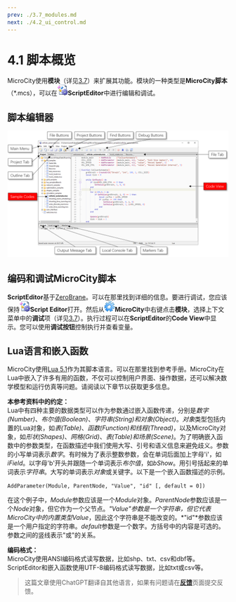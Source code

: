 ```yaml
---
prev: ./3.7_modules.md
next: ./4.2_ui_control.md
---
```


# 4.1 脚本概览
MicroCity使用**模块**（详见[3.7](3.7_modules.md)）来扩展其功能。模块的一种类型是**MicroCity脚本**（\*.mcs），可以在![icon](../../images/doc/icon_script_editor.png)**ScriptEditor**中进行编辑和调试。
## 脚本编辑器  
![scritp_editor](../../images/doc/script_editor.png)
## 编码和调试MicroCity脚本
**ScriptEditor**基于[ZeroBrane](https://studio.zerobrane.com/)。可以在那里找到详细的信息。要进行调试，您应该保持![icon](../../images/doc/icon_script_editor.png)**Script Editor**打开。然后从![icon](../../images/doc/icon_microcity.png)**MicroCity**中右键点击**模块**，选择上下文菜单中的**调试**项（详见[3.7](3.7_modules.md#loading-closing-and-executing-modules)）。执行过程可以在**ScriptEditor**的**Code View**中显示。您可以使用**调试按钮**控制执行并查看变量。

## Lua语言和嵌入函数
MicroCity使用[Lua 5.1](https://www.lua.org/manual/5.1/)作为其脚本语言。可以在那里找到参考手册。MicroCity在Lua中嵌入了许多有用的函数，不仅可以控制用户界面、操作数据，还可以解决数学模型和运行仿真等问题。请阅读以下章节以获取更多信息。

**本参考资料中的约定：**  
Lua中有四种主要的数据类型可以作为参数通过嵌入函数传递，分别是*数字(Number)*、*布尔值(Boolean)*、*字符串(String)*和*对象(Object)*。*对象*类型包括内置的Lua对象，如*表(Table)*、*函数(Function)*和*线程(Thread)*，以及MicroCity对象，如*形状(Shapes)*、*网格(Grid)*、*表(Table)*和*场景(Scene)*。为了明确嵌入函数中的参数类型，在函数描述中我们使用大写、引号和语义信息来避免歧义。参数的小写单词表示*数字*。有时候为了表示整数参数，会在单词后面加上字母'i'，如*iField*。以字母'b'开头并跟随一个单词表示*布尔值*，如*bShow*。用引号括起来的单词表示*字符串*。大写的单词表示*对象*或关键字。以下是一个嵌入函数描述的示例。

```lua:no-line-numbers
AddParameter(Module, ParentNode, "Value", "id" [, default = 0])
```

在这个例子中，*Module*参数应该是一个*Module*对象。*ParentNode*参数应该是一个*Node*对象，但它作为一个父节点。*"Value"*参数是一个字符串，但它代表MicroCity中的内置类型*Value*，因此这个字符串是不能改变的。*"id"*参数应该是一个用户指定的字符串。*default*参数是一个数字。方括号中的内容是可选的。参数之间的竖线表示"或"的关系。

**编码格式：**  
MicroCity使用ANSI编码格式读写数据，比如shp、txt、csv和dbf等。ScriptEditor和嵌入函数使用UTF-8编码格式读写数据，比如txt或csv等。

> 这篇文章使用ChatGPT翻译自其他语言，如果有问题请在[**反馈**](https://github.com/huuhghhgyg/MicroCityNotes/issues/new)页面提交反馈。